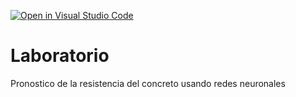 [![Open in Visual Studio Code](https://classroom.github.com/assets/open-in-vscode-718a45dd9cf7e7f842a935f5ebbe5719a5e09af4491e668f4dbf3b35d5cca122.svg)](https://classroom.github.com/online_ide?assignment_repo_id=13128843&assignment_repo_type=AssignmentRepo)
# Laboratorio
Pronostico de la resistencia del concreto usando redes neuronales
